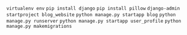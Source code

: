 `virtualenv env`
`pip install django`
`pip install pillow`
`django-admin startproject blog_website`
`python manage.py startapp blog`
`python manage.py runserver`
`python manage.py startapp user_profile`
`python manage.py makemigrations`